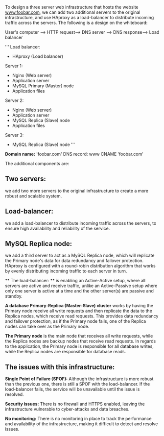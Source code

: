To design a three server web infrastructure that hosts the website www.foobar.com, we can add two additional servers to the original infrastructure, and use HAproxy as a load-balancer to distribute incoming traffic across the servers. The following is a design on the whiteboard:

User's computer --> HTTP request--> DNS server --> DNS response--> Load balancer

'''
Load balancer:
- HAproxy (Load balancer)

Server 1:
- Nginx (Web server)
- Application server
- MySQL Primary (Master) node
- Application files

Server 2:
- Nginx (Web server)
- Application server
- MySQL Replica (Slave) node
- Application files

Server 3:
- MySQL Replica (Slave) node
'''

**Domain name:** 'foobar.com'
DNS record: www CNAME 'foobar.com'

The additional components are:

## Two servers:
we add two more servers to the original infrastructure to create a more robust and scalable system.
## Load-balancer:
we add a load-balancer to distribute incoming traffic across the servers, to ensure high availability and reliability of the service.
## MySQL Replica node:
we add a third server to act as a MySQL Replica node, which will replicate the Primary node's data for data redundancy and failover protection.
HAproxy is configured with a round-robin distribution algorithm that works by evenly distributing incoming traffic to each server in turn.

** The load-balancer: ** is enabling an Active-Active setup, where all servers are active and receive traffic, unlike an Active-Passive setup where only one server is active at a time and the other server(s) are passive and standby.

**A database Primary-Replica (Master-Slave) cluster** works by having the Primary node receive all write requests and then replicate the data to the Replica nodes, which receive read requests. This provides data redundancy and failover protection, as if the Primary node fails, one of the Replica nodes can take over as the Primary node.

**The Primary node** is the main node that receives all write requests, while the Replica nodes are backup nodes that receive read requests. In regards to the application, the Primary node is responsible for all database writes, while the Replica nodes are responsible for database reads.

## The issues with this infrastructure:

**Single Point of Failure (SPOF):** Although the infrastructure is more robust than the previous one, there is still a SPOF with the load-balancer. If the load-balancer fails, the service will be unavailable until the issue is resolved.

**Security issues:** There is no firewall and HTTPS enabled, leaving the infrastructure vulnerable to cyber-attacks and data breaches.

**No monitoring:** There is no monitoring in place to track the performance and availability of the infrastructure, making it difficult to detect and resolve issues.
